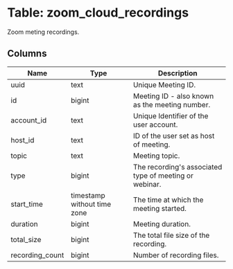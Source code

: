 
# Table: zoom_cloud_recordings
Zoom meting recordings.
## Columns
| Name        | Type           | Description  |
| ------------- | ------------- | -----  |
|uuid|text|Unique Meeting ID.|
|id|bigint|Meeting ID - also known as the meeting number.|
|account_id|text|Unique Identifier of the user account.|
|host_id|text|ID of the user set as host of meeting.|
|topic|text|Meeting topic.|
|type|bigint|The recording's associated type of meeting or webinar.|
|start_time|timestamp without time zone|The time at which the meeting started.|
|duration|bigint|Meeting duration.|
|total_size|bigint|The total file size of the recording.|
|recording_count|bigint|Number of recording files.|
